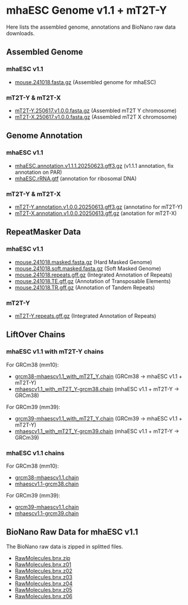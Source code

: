 # mhaESC Genome v1.1 + mT2T-Y

Here lists the assembled genome, annotations and BioNano raw data downloads.

## Assembled Genome

### mhaESC v1.1

- [mouse.241018.fasta.gz](https://github.com/yulab-ql/mhaESC_genome/releases/download/upd_rmvector/mouse.241018.v1.1.0.combined.fasta.gz) (Assembled genome for mhaESC)

### mT2T-Y & mT2T-X

- [mT2T-Y.250617.v1.0.0.fasta.gz](https://github.com/yulab-ql/mhaESC_genome/releases/download/mT2T-Y/mT2T-Y.250617.v1.0.0.fasta.gz) (Assembled mT2T Y chromosome)
- [mT2T-X.250617.v1.0.0.fasta.gz](https://github.com/yulab-ql/mhaESC_genome/releases/download/mT2T-Y/mT2T-X.250617.v1.0.0.fasta.gz) (Assembled mT2T X chromosome)


## Genome Annotation

### mhaESC v1.1

- [mhaESC.annotation.v1.1.1.20250623.gff3.gz](https://github.com/yulab-ql/mhaESC_genome/releases/download/mT2T-Y/mhaESC.annotation.v1.1.1.20250623.gff3.gz) (v1.1.1 annotation, fix annotation on PAR)
- [mhaESC.rRNA.gtf](https://github.com/yulab-ql/mhaESC_genome/releases/download/upd_rmvector/mhaESC.rRNA.gtf) (annotation for ribosomal DNA)

### mT2T-Y & mT2T-X

- [mT2T-Y.annotation.v1.0.0.20250613.gff3.gz](https://github.com/yulab-ql/mhaESC_genome/releases/download/mT2T-Y/mT2T-Y.annotation.v1.0.0.20250613.gff3.gz) (annotatino for mT2T-Y)
- [mT2T-X.annotation.v1.0.0.20250613.gff.gz](https://github.com/yulab-ql/mhaESC_genome/releases/download/mT2T-Y/mT2T-X.annotation.v1.0.0.20250613.gff.gz) (anotation for mT2T-X)


## RepeatMasker Data

### mhaESC v1.1

- [mouse.241018.masked.fasta.gz](https://github.com/yulab-ql/mhaESC_genome/releases/download/upd_rmvector/mouse.241018.masked.fasta.gz) (Hard Masked Genome)
- [mouse.241018.soft.masked.fasta.gz](https://github.com/yulab-ql/mhaESC_genome/releases/download/upd_rmvector/mouse.241018.soft.masked.fasta.gz) (Soft Masked Genome)
- [mouse.241018.repeats.gff.gz](https://github.com/yulab-ql/mhaESC_genome/releases/download/upd_rmvector/mouse.241018.repeats.gff.gz) (Integrated Annotation of Repeats)
- [mouse.241018.TE.gff.gz](https://github.com/yulab-ql/mhaESC_genome/releases/download/upd_rmvector/mouse.241018.TE.gff.gz) (Annotation of Transposable Elements)
- [mouse.241018.TR.gff.gz](https://github.com/yulab-ql/mhaESC_genome/releases/download/upd_rmvector/mouse.241018.TR.gff.gz) (Annotation of Tandem Repeats)

### mT2T-Y

- [mT2T-Y.repeats.gff.gz](https://github.com/yulab-ql/mhaESC_genome/releases/download/mT2T-Y/mT2T-Y.repeats.gff.gz) (Integrated Annotation of Repeats)

## LiftOver Chains

### mhaESC v1.1 with mT2T-Y chains

For GRCm38 (mm10):

- [grcm38-mhaescv1.1_with_mT2T_Y.chain](https://github.com/yulab-ql/mhaESC_genome/releases/download/mT2T-Y/grcm38-mhaescv1.1_with_mT2T_Y.chain) (GRCm38 -> mhaESC v1.1 + mT2T-Y)
- [mhaescv1.1_with_mT2T_Y-grcm38.chain](https://github.com/yulab-ql/mhaESC_genome/releases/download/mT2T-Y/mhaescv1.1_with_mT2T_Y-grcm38.chain) (mhaESC v1.1 + mT2T-Y -> GRCm38)

For GRCm39 (mm39):

- [grcm39-mhaescv1.1_with_mT2T_Y.chain](https://github.com/yulab-ql/mhaESC_genome/releases/download/mT2T-Y/grcm39-mhaescv1.1_with_mT2T_Y.chain) (GRCm39 -> mhaESC v1.1 + mT2T-Y)
- [mhaescv1.1_with_mT2T_Y-grcm39.chain](https://github.com/yulab-ql/mhaESC_genome/releases/download/mT2T-Y/mhaescv1.1_with_mT2T_Y-grcm39.chain) (mhaESC v1.1 + mT2T-Y -> GRCm39)

### mhaESC v1.1 chains

For GRCm38 (mm10):
- [grcm38-mhaescv1.1.chain](https://github.com/yulab-ql/mhaESC_genome/releases/download/upd_rmvector/grcm38-mhaescv1.1.chain)
- [mhaescv1.1-grcm38.chain](https://github.com/yulab-ql/mhaESC_genome/releases/download/upd_rmvector/mhaescv1.1-grcm38.chain)

For GRCm39 (mm39):
- [grcm39-mhaescv1.1.chain](https://github.com/yulab-ql/mhaESC_genome/releases/download/upd_rmvector/grcm39-mhaescv1.1.chain)
- [mhaescv1.1-grcm39.chain](https://github.com/yulab-ql/mhaESC_genome/releases/download/upd_rmvector/mhaescv1.1-grcm39.chain)

## BioNano Raw Data for mhaESC v1.1

The BioNano raw data is zipped in splitted files.

- [RawMolecules.bnx.zip](https://github.com/yulab-ql/mhaESC_genome/releases/download/bionano/RawMolecules.bnx.zip)
- [RawMolecules.bnx.z01](https://github.com/yulab-ql/mhaESC_genome/releases/download/bionano/RawMolecules.bnx.z01)
- [RawMolecules.bnx.z02](https://github.com/yulab-ql/mhaESC_genome/releases/download/bionano/RawMolecules.bnx.z02)
- [RawMolecules.bnx.z03](https://github.com/yulab-ql/mhaESC_genome/releases/download/bionano/RawMolecules.bnx.z03)
- [RawMolecules.bnx.z04](https://github.com/yulab-ql/mhaESC_genome/releases/download/bionano/RawMolecules.bnx.z04)
- [RawMolecules.bnx.z05](https://github.com/yulab-ql/mhaESC_genome/releases/download/bionano/RawMolecules.bnx.z05)
- [RawMolecules.bnx.z06](https://github.com/yulab-ql/mhaESC_genome/releases/download/bionano/RawMolecules.bnx.z06)
